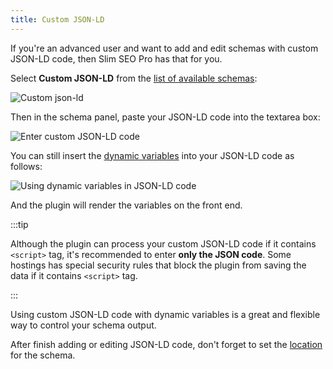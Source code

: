 ```yaml
---
title: Custom JSON-LD
---
```


If you're an advanced user and want to add and edit schemas with custom JSON-LD code, then Slim SEO Pro has that for you.

Select **Custom JSON-LD** from the [list of available schemas](/slim-seo-pro/schema/adding-schemas/):

![Custom json-ld](https://i.imgur.com/Koxfdw4.png)

Then in the schema panel, paste your JSON-LD code into the textarea box:

![Enter custom JSON-LD code](https://i.imgur.com/WdibSCb.png)

You can still insert the [dynamic variables](/slim-seo-pro/schema/dynamic-variables/) into your JSON-LD code as follows:

![Using dynamic variables in JSON-LD code](https://i.imgur.com/Oo2Mdeo.png)

And the plugin will render the variables on the front end.

:::tip

Although the plugin can process your custom JSON-LD code if it contains `<script>` tag, it's recommended to enter **only the JSON code**. Some hostings has special security rules that block the plugin from saving the data if it contains `<script>` tag.

:::

Using custom JSON-LD code with dynamic variables is a great and flexible way to control your schema output.

After finish adding or editing JSON-LD code, don't forget to set the [location](/slim-seo-pro/schema/adding-schemas/#location) for the schema.